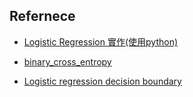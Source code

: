 ## Refernece

- [Logistic Regression 實作(使用python)](https://medium.com/@jacky308082/machine-learning-%E4%B8%8B%E7%9A%84-logistic-regression-%E5%AF%A6%E4%BD%9C-%E4%BD%BF%E7%94%A8python-d19b971ff9dc)
- [binary_cross_entropy](https://www.jianshu.com/p/47172eb86b39)  

- [Logistic regression decision boundary](https://datascience.stackexchange.com/questions/49573/how-to-plot-logistic-regression-decision-boundary)

